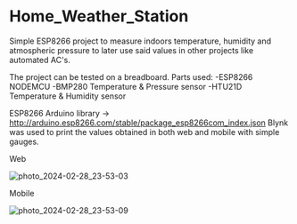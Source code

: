 # Home_Weather_Station
Simple ESP8266 project to measure indoors temperature, humidity and atmospheric pressure to later use said values in other projects like automated AC's.

The project can be tested on a breadboard.
Parts used:
-ESP8266 NODEMCU
-BMP280 Temperature & Pressure sensor
-HTU21D Temperature & Humidity sensor 

ESP8266 Arduino library -> http://arduino.esp8266.com/stable/package_esp8266com_index.json
Blynk was used to print the values obtained in both web and mobile with simple gauges.

Web

![photo_2024-02-28_23-53-03](https://github.com/Zerker-TF/Home_Weather_Station/assets/84744670/6d02f6c5-4bd4-4554-9337-ac9b79cd7d47)


Mobile

![photo_2024-02-28_23-53-09](https://github.com/Zerker-TF/Home_Weather_Station/assets/84744670/b6165030-dc29-481c-a07d-49ac9c89e19d)
